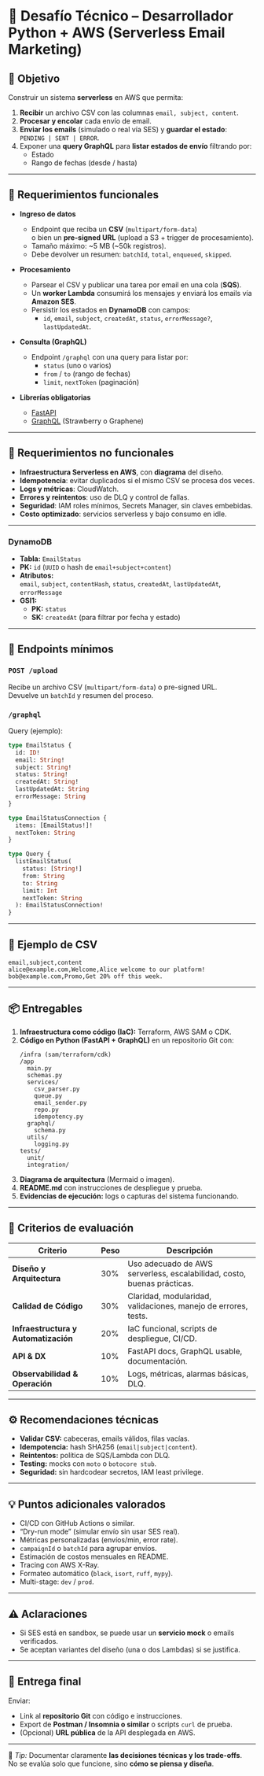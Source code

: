 # 🧪 Desafío Técnico – Desarrollador Python + AWS (Serverless Email Marketing)

## 🎯 Objetivo

Construir un sistema **serverless** en AWS que permita:

1. **Recibir** un archivo CSV con las columnas `email, subject, content`.
2. **Procesar y encolar** cada envío de email.
3. **Enviar los emails** (simulado o real vía SES) y **guardar el estado**:  
   `PENDING | SENT | ERROR`.
4. Exponer una **query GraphQL** para **listar estados de envío** filtrando por:
   - Estado
   - Rango de fechas (desde / hasta)

---

## 🧩 Requerimientos funcionales

- **Ingreso de datos**
  - Endpoint que reciba un **CSV** (`multipart/form-data`)  
    o bien un **pre-signed URL** (upload a S3 + trigger de procesamiento).
  - Tamaño máximo: ~5 MB (~50k registros).
  - Debe devolver un resumen: `batchId`, `total`, `enqueued`, `skipped`.

- **Procesamiento**
  - Parsear el CSV y publicar una tarea por email en una cola (**SQS**).
  - Un **worker Lambda** consumirá los mensajes y enviará los emails vía **Amazon SES**.
  - Persistir los estados en **DynamoDB** con campos:
    - `id`, `email`, `subject`, `createdAt`, `status`, `errorMessage?`, `lastUpdatedAt`.

- **Consulta (GraphQL)**
  - Endpoint `/graphql` con una query para listar por:
    - `status` (uno o varios)
    - `from` / `to` (rango de fechas)
    - `limit`, `nextToken` (paginación)

- **Librerías obligatorias**
  - [FastAPI](https://fastapi.tiangolo.com/)
  - [GraphQL](https://strawberry.rocks/) (Strawberry o Graphene)

---

## 🧱 Requerimientos no funcionales

- **Infraestructura Serverless en AWS**, con **diagrama** del diseño.
- **Idempotencia**: evitar duplicados si el mismo CSV se procesa dos veces.
- **Logs y métricas**: CloudWatch.
- **Errores y reintentos**: uso de DLQ y control de fallas.
- **Seguridad**: IAM roles mínimos, Secrets Manager, sin claves embebidas.
- **Costo optimizado**: servicios serverless y bajo consumo en idle.

---

### DynamoDB

- **Tabla:** `EmailStatus`
- **PK:** `id` (`UUID` o hash de `email+subject+content`)
- **Atributos:**  
  `email`, `subject`, `contentHash`, `status`, `createdAt`, `lastUpdatedAt`, `errorMessage`
- **GSI1:**  
  - **PK:** `status`  
  - **SK:** `createdAt` (para filtrar por fecha y estado)

---

## 🚀 Endpoints mínimos

### `POST /upload`

Recibe un archivo CSV (`multipart/form-data`) o pre-signed URL.  
Devuelve un `batchId` y resumen del proceso.

### `/graphql`

Query (ejemplo):

```graphql
type EmailStatus {
  id: ID!
  email: String!
  subject: String!
  status: String!
  createdAt: String!
  lastUpdatedAt: String
  errorMessage: String
}

type EmailStatusConnection {
  items: [EmailStatus!]!
  nextToken: String
}

type Query {
  listEmailStatus(
    status: [String!]
    from: String
    to: String
    limit: Int
    nextToken: String
  ): EmailStatusConnection!
}
```

---

## 📄 Ejemplo de CSV

```csv
email,subject,content
alice@example.com,Welcome,Alice welcome to our platform!
bob@example.com,Promo,Get 20% off this week.
```

---

## 📦 Entregables

1. **Infraestructura como código (IaC):** Terraform, AWS SAM o CDK.
2. **Código en Python (FastAPI + GraphQL)** en un repositorio Git con:
   ```
   /infra (sam/terraform/cdk)
   /app
     main.py
     schemas.py
     services/
       csv_parser.py
       queue.py
       email_sender.py
       repo.py
       idempotency.py
     graphql/
       schema.py
     utils/
       logging.py
   tests/
     unit/
     integration/
   ```
3. **Diagrama de arquitectura** (Mermaid o imagen).
4. **README.md** con instrucciones de despliegue y prueba.
5. **Evidencias de ejecución:** logs o capturas del sistema funcionando.

---

## 🧮 Criterios de evaluación

| Criterio | Peso | Descripción |
|----------|------|-------------|
| **Diseño y Arquitectura** | 30% | Uso adecuado de AWS serverless, escalabilidad, costo, buenas prácticas. |
| **Calidad de Código** | 30% | Claridad, modularidad, validaciones, manejo de errores, tests. |
| **Infraestructura y Automatización** | 20% | IaC funcional, scripts de despliegue, CI/CD. |
| **API & DX** | 10% | FastAPI docs, GraphQL usable, documentación. |
| **Observabilidad & Operación** | 10% | Logs, métricas, alarmas básicas, DLQ. |

---

## ⚙️ Recomendaciones técnicas

- **Validar CSV:** cabeceras, emails válidos, filas vacías.
- **Idempotencia:** hash SHA256 (`email|subject|content`).
- **Reintentos:** política de SQS/Lambda con DLQ.
- **Testing:** mocks con `moto` o `botocore stub`.
- **Seguridad:** sin hardcodear secretos, IAM least privilege.

---

## 💡 Puntos adicionales valorados

- CI/CD con GitHub Actions o similar.  
- “Dry-run mode” (simular envío sin usar SES real).  
- Métricas personalizadas (envíos/min, error rate).  
- `campaignId` o `batchId` para agrupar envíos.  
- Estimación de costos mensuales en README.  
- Tracing con AWS X-Ray.  
- Formateo automático (`black`, `isort`, `ruff`, `mypy`).  
- Multi-stage: `dev` / `prod`.

---

## ⚠️ Aclaraciones

- Si SES está en sandbox, se puede usar un **servicio mock** o emails verificados.
- Se aceptan variantes del diseño (una o dos Lambdas) si se justifica.

---

## 📨 Entrega final

Enviar:
- Link al **repositorio Git** con código e instrucciones.  
- Export de **Postman / Insomnia o similar** o scripts `curl` de prueba.  
- (Opcional) **URL pública** de la API desplegada en AWS.

---

💬 *Tip:* Documentar claramente **las decisiones técnicas y los trade-offs**.  
No se evalúa solo que funcione, sino **cómo se piensa y diseña**.
